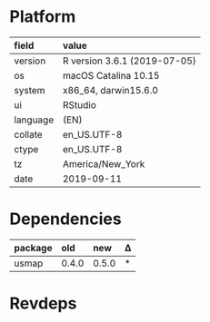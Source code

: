 # Platform

|field    |value                        |
|:--------|:----------------------------|
|version  |R version 3.6.1 (2019-07-05) |
|os       |macOS Catalina 10.15         |
|system   |x86_64, darwin15.6.0         |
|ui       |RStudio                      |
|language |(EN)                         |
|collate  |en_US.UTF-8                  |
|ctype    |en_US.UTF-8                  |
|tz       |America/New_York             |
|date     |2019-09-11                   |

# Dependencies

|package |old   |new   |Δ  |
|:-------|:-----|:-----|:--|
|usmap   |0.4.0 |0.5.0 |*  |

# Revdeps

